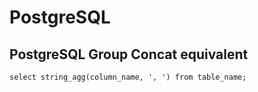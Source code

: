 # PostgreSQL

## PostgreSQL Group Concat equivalent

```
select string_agg(column_name, ', ') from table_name;
```